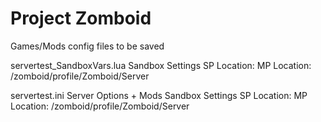 # Project Zomboid
Games/Mods config files to be saved

servertest_SandboxVars.lua
Sandbox Settings
SP Location:
MP Location: /zomboid/profile/Zomboid/Server

servertest.ini
Server Options + Mods
Sandbox Settings
SP Location:
MP Location: /zomboid/profile/Zomboid/Server

